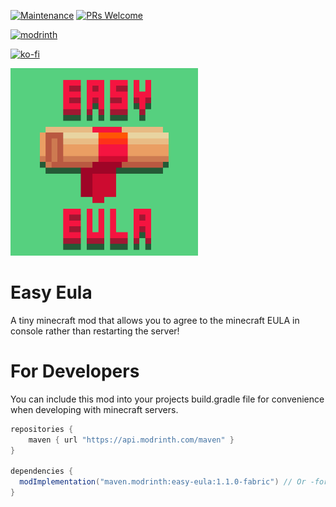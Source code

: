 [![Maintenance](https://img.shields.io/badge/Maintained%3F-yes-green.svg)](https://GitHub.com/Naereen/StrapDown.js/graphs/commit-activity)
[![PRs Welcome](https://img.shields.io/badge/PRs-welcome-brightgreen.svg?style=flat-square)](http://makeapullrequest.com)

[<img alt="modrinth" height="40" src="https://cdn.jsdelivr.net/npm/@intergrav/devins-badges@3/assets/compact/available/modrinth_vector.svg">](https://modrinth.com/plugin/easy-eula)

[![ko-fi](https://ko-fi.com/img/githubbutton_sm.svg)](https://ko-fi.com/G2G4DZF4D)

<img src="https://raw.githubusercontent.com/MrNavaStar/EasyEula/master/common/src/main/resources/assets/easyeula/icon.png" width="300" height="300">

# Easy Eula
A tiny minecraft mod that allows you to agree to the minecraft EULA in console rather than restarting the server!

# For Developers
You can include this mod into your projects build.gradle file for convenience when developing with minecraft servers.
```gradle
repositories {
    maven { url "https://api.modrinth.com/maven" }
}

dependencies {
  modImplementation("maven.modrinth:easy-eula:1.1.0-fabric") // Or -forge
}
```
